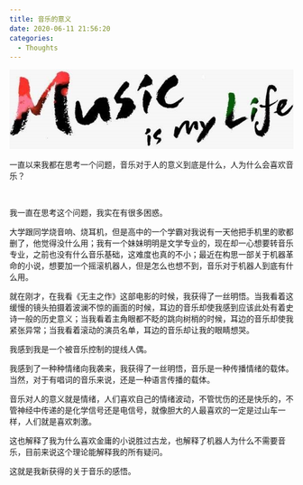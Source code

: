 ```yaml
---
title: 音乐的意义
date: 2020-06-11 21:56:20
categories:
  - Thoughts
---
```


![music.jpg](/resources/Cover/music.jpg)

一直以来我都在思考一个问题，音乐对于人的意义到底是什么，人为什么会喜欢音乐？

<!--more-->
<br/>

我一直在思考这个问题，我实在有很多困惑。

大学跟同学烧音响、烧耳机，但是高中的一个学霸对我说有一天他把手机里的歌都删了，他觉得没什么用；我有一个妹妹明明是文学专业的，现在却一心想要转音乐专业，之前也没有什么音乐基础，这难度也真的不小；最近在构思一部关于机器革命的小说，想要加一个摇滚机器人，但是怎么也想不到，音乐对于机器人到底有什么用。

就在刚才，在我看《无主之作》这部电影的时候，我获得了一丝明悟。当我看着这缓慢的镜头拍摄着波澜不惊的画面的时候，耳边的音乐却使我感到应该此处有着史诗一般的历史意义；当我看着主角眼都不眨的跳向树梢的时候，耳边的音乐却使我紧张异常；当我看着滚动的演员名单，耳边的音乐却让我的眼睛想哭。

我感到我是一个被音乐控制的提线人偶。

我感到了一种种情绪向我袭来，我获得了一丝明悟，音乐是一种传播情绪的载体。当然，对于有唱词的音乐来说，还是一种语言传播的载体。

音乐对人的意义就是情绪，人们喜欢自己的情绪波动，不管忧伤的还是快乐的，不管神经中传递的是化学信号还是电信号，就像胆大的人最喜欢的一定是过山车一样，人们就是喜欢刺激。

这也解释了我为什么喜欢金庸的小说胜过古龙，也解释了机器人为什么不需要音乐，目前来说这个理论能解释我的所有疑问。

这就是我新获得的关于音乐的感悟。